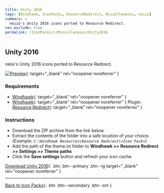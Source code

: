 ```yaml
---
title: Unity 2016
tags: [Windhawk, IconPacks, ResourceRedirect, Miscellaneous, neiio]
summary: >
  neiio's Unity 2016 icons ported to Resource Redirect.
nav_exclude: true
permalink: /IconPacks/c/Miscellaneous/Unity2016
---
```


## Unity 2016
neiio's Unity 2016 icons ported to Resource Redirect.

[![Preview](https://gitlab.com/the-back-room/windhawk/resource-redirect/unity-series/unity-2016/-/raw/main/Extras/Preview.bmp)](https://gitlab.com/the-back-room/windhawk/resource-redirect/unity-series/unity-2016/-/raw/main/Extras/Preview.bmp){: target="_blank" rel="noopener noreferrer" }

### Requirements

- [Windhawk](https://windhawk.net/){: target="_blank" rel="noopener noreferrer" }
- [Windhawk](https://windhawk.net/){: target="_blank" rel="noopener noreferrer" } Plugin: [Resource Redirect](https://windhawk.net/mods/icon-resource-redirect){: target="_blank" rel="noopener noreferrer" }

### Instructions

 - Download the ZIP archive from the link below.
 - Extract the contents of the folder into a safe location of your choice. *(Example: `C:\Windhawk Resources\Resource Redirect\<Icon Pack>`)*
 - Add the path of the theme.ini folder to **Windhawk >> Resource Redirect >> Settings >> Theme paths**
 - Click the **Save settings** button and refresh your icon cache

[Download Unity 2016](https://gitlab.com/the-back-room/windhawk/resource-redirect/unity-series/unity-2016/-/archive/main/unity-2016-main.zip){: .btn .btn--primary .btn--lg target="_blank" rel="noopener noreferrer" }

---

[Back to Icon Packs](/IconPacks){: .btn .btn--secondary .btn--sm }